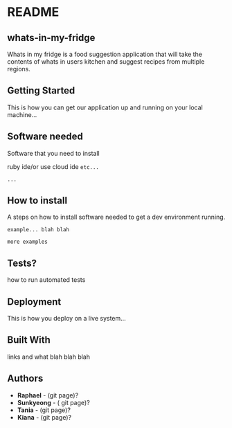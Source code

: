 # README
## whats-in-my-fridge

Whats in my fridge is a food suggestion application that will take the contents of whats in users kitchen and suggest recipes from multiple regions.

## Getting Started
This is how you can get our application up and running on your local machine...

## Software needed
Software that you need to install

ruby ide/or use cloud ide
`etc...`

`...`

## How to install
A steps on how to install software needed to get a dev environment running.

`example...
blah blah`

`more examples`

## Tests?
how to run automated tests

## Deployment
This is how you deploy on a live system...

## Built With
links and what blah blah blah

## Authors
* **Raphael** - (git page)?
* **Sunkyeong** - ( git page)?
* **Tania** - (git page)?
* **Kiana** - (git page)?

